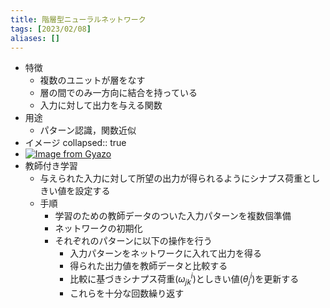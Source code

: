 ```yaml
---
title: 階層型ニューラルネットワーク
tags: [2023/02/08]
aliases: []
---
```


- 特徴
	- 複数のユニットが層をなす
	- 層の間でのみ一方向に結合を持っている
	- 入力に対して出力を与える関数
- 用途
	- パターン認識，関数近似
- イメージ
  collapsed:: true
 - [![Image from Gyazo](https://i.gyazo.com/288019dcbc55ae191073cce4394542f7.png)](https://gyazo.com/288019dcbc55ae191073cce4394542f7)
- 教師付き学習
	- 与えられた入力に対して所望の出力が得られるようにシナプス荷重としきい値を設定する
	- 手順
		- 学習のための教師データのついた入力パターンを複数個準備
		- ネットワークの初期化
		- それぞれのパターンに以下の操作を行う
			- 入力パターンをネットワークに入れて出力を得る
			- 得られた出力値を教師データと比較する
			- 比較に基づきシナプス荷重($\omega^{i}_{jk}$)としきい値($\theta^{i}_{j}$)を更新する
			- これらを十分な回数繰り返す
